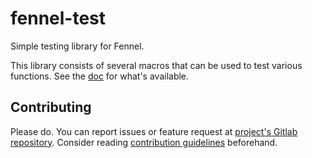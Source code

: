 # fennel-test

Simple testing library for Fennel.

This library consists of several macros that can be used to test various functions.
See the [doc](.doc/test.md) for what's available.

## Contributing

Please do.
You can report issues or feature request at [project's Gitlab repository](https://gitlab.com/andreyorst/fennel-test).
Consider reading [contribution guidelines](https://gitlab.com/andreyorst/fennel-test/-/blob/master/CONTRIBUTING.md) beforehand.
